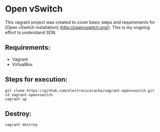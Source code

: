 # Open vSwitch

This vagrant project was created to cover basic steps and requirements for [Open vSwitch installation] (http://openvswitch.org/).  This is my ongoing effort to understand SDN.

## Requirements:

* Vagrant
* VirtualBox

## Steps for execution:

    git clone https://github.com/electrocucaracha/vagrant-openvswitch.git
    cd vagrant-openvswitch
    vagrant up

## Destroy:

    vagrant destroy
